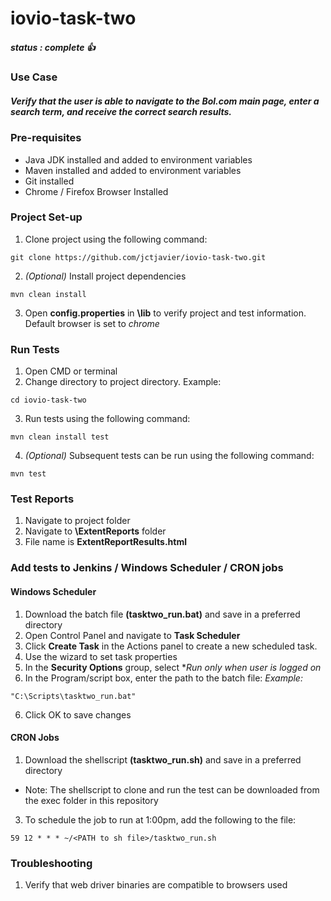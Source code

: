 # iovio-task-two
##### status : *complete* :+1:
### Use Case
##### Verify that the user is able to navigate to the Bol.com main page, enter a search term, and receive the correct search results.

### Pre-requisites
- Java JDK installed and added to environment variables
- Maven installed and added to environment variables
- Git installed
- Chrome / Firefox Browser Installed

### Project Set-up
1. Clone project using the following command: 
```
git clone https://github.com/jctjavier/iovio-task-two.git
```

2. _(Optional)_ Install project dependencies
```
mvn clean install
```

3. Open **config.properties** in **\lib** to verify project and test information. Default browser is set to *chrome*

### Run Tests
1. Open CMD or terminal
2. Change directory to project directory.
Example:
```
cd iovio-task-two
```

3. Run tests using the following command:
```
mvn clean install test
```

4. _(Optional)_ Subsequent tests can be run using the following command:
```
mvn test
```

### Test Reports
1. Navigate to project folder
2. Navigate to **\ExtentReports** folder
3. File name is **ExtentReportResults.html**

### Add tests to Jenkins / Windows Scheduler / CRON jobs

#### Windows Scheduler
1. Download the batch file **(tasktwo_run.bat)** and save in a preferred directory
1. Open Control Panel and navigate to **Task Scheduler**
2. Click **Create Task** in the Actions panel to create a new scheduled task.
3. Use the wizard to set task properties
4. In the **Security Options** group, select **Run only when user is logged on*
5. In the Program/script box, enter the path to the batch file:
_Example:_
```
"C:\Scripts\tasktwo_run.bat"
```
6. Click OK to save changes

#### CRON Jobs
1. Download the shellscript **(tasktwo_run.sh)** and save in a preferred directory
* Note: The shellscript to clone and run the test can be downloaded from the exec folder in this repository
3. To schedule the job to run at 1:00pm, add the following to the file:
```
59 12 * * * ~/<PATH to sh file>/tasktwo_run.sh
```

### Troubleshooting
1. Verify that web driver binaries are compatible to browsers used
